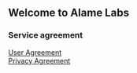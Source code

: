 ## Welcome to Alame Labs

### Service agreement  
[User Agreement](terms.md)  
[Privacy Agreement](privacy.md)  